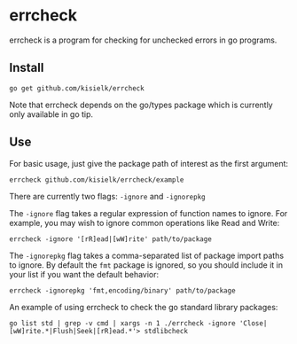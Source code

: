errcheck
=========

errcheck is a program for checking for unchecked errors in go programs.

Install
-------

    go get github.com/kisielk/errcheck

Note that errcheck depends on the go/types package which is currently only
available in go tip.

Use
---

For basic usage, just give the package path of interest as the first
argument:

    errcheck github.com/kisielk/errcheck/example

There are currently two flags: `-ignore` and `-ignorepkg`

The `-ignore` flag takes a regular expression of function names to ignore.
For example, you may wish to ignore common operations like Read and Write:

    errcheck -ignore '[rR]ead|[wW]rite' path/to/package

The `-ignorepkg` flag takes a comma-separated list of package import paths
to ignore. By default the `fmt` package is ignored, so you should include
it in your list if you want the default behavior:

    errcheck -ignorepkg 'fmt,encoding/binary' path/to/package

An example of using errcheck to check the go standard library packages:

    go list std | grep -v cmd | xargs -n 1 ./errcheck -ignore 'Close|[wW]rite.*|Flush|Seek|[rR]ead.*'> stdlibcheck

